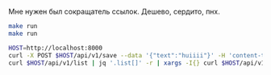 Мне нужен был сокращатель ссылок. Дешево, сердито, пнх.

```bash
make run
make run

HOST=http://localhost:8000
curl -X POST $HOST/api/v1/save --data '{"text":"huiiii"}' -H 'content-type: application/json'
curl $HOST/api/v1/list | jq '.list[]' -r | xargs -I{} curl $HOST/api/v1/url/{}
```
